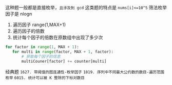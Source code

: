 这种题一般都是直接枚举，`且涉及到 gcd`
这类题的特点是 `nums[i]<=10^5` 筛法枚举因子是 nlogn

1. 遍历因子 range(1,MAX+1)
2. 遍历因子的倍数
3. 统计每个因子的倍数在原数组中出现了多少次

```Python
for factor in range(1, MAX + 1):
   for multi in range(factor, MAX + 1, factor):
       # 获取每个因子的信息
       multiCouner[factor] += counter[multi]
```

经典题
`1627. 带阈值的图连通性-枚举因子`
`1819. 序列中不同最大公约数的数目-遍历范围枚举`
`6015. 统计可以被 K 整除的下标对数目`
